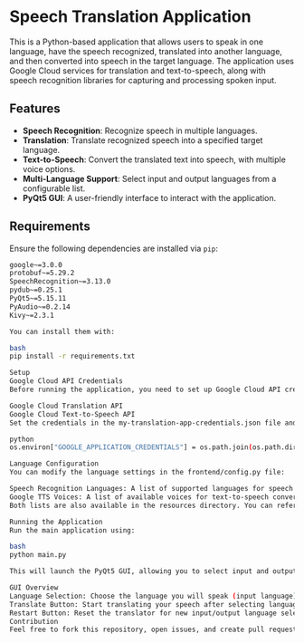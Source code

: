 # Speech Translation Application

This is a Python-based application that allows users to speak in one language, have the speech recognized, translated into another language, and then converted into speech in the target language. The application uses Google Cloud services for translation and text-to-speech, along with speech recognition libraries for capturing and processing spoken input.

## Features

- **Speech Recognition**: Recognize speech in multiple languages.
- **Translation**: Translate recognized speech into a specified target language.
- **Text-to-Speech**: Convert the translated text into speech, with multiple voice options.
- **Multi-Language Support**: Select input and output languages from a configurable list.
- **PyQt5 GUI**: A user-friendly interface to interact with the application.

## Requirements

Ensure the following dependencies are installed via `pip`:

```bash
google~=3.0.0
protobuf~=5.29.2
SpeechRecognition~=3.13.0
pydub~=0.25.1
PyQt5~=5.15.11
PyAudio~=0.2.14
Kivy~=2.3.1

You can install them with:

bash
pip install -r requirements.txt

Setup
Google Cloud API Credentials
Before running the application, you need to set up Google Cloud API credentials. Make sure you have the appropriate credentials for the following services:

Google Cloud Translation API
Google Cloud Text-to-Speech API
Set the credentials in the my-translation-app-credentials.json file and update the environment variable in the backend code:

python
os.environ["GOOGLE_APPLICATION_CREDENTIALS"] = os.path.join(os.path.dirname(__file__), '../my-translation-app-credentials.json')

Language Configuration
You can modify the language settings in the frontend/config.py file:

Speech Recognition Languages: A list of supported languages for speech recognition.
Google TTS Voices: A list of available voices for text-to-speech conversion.
Both lists are also available in the resources directory. You can reference them to add any languages or voices to the configuration as desired.

Running the Application
Run the main application using:

bash
python main.py

This will launch the PyQt5 GUI, allowing you to select input and output languages, start the translation process, and hear the translated speech.

GUI Overview
Language Selection: Choose the language you will speak (input language) and the language into which you want to translate (output language).
Translate Button: Start translating your speech after selecting languages.
Restart Button: Reset the translator for new input/output language selection.
Contribution
Feel free to fork this repository, open issues, and create pull requests. Contributions are welcome!
